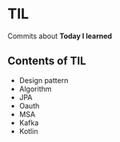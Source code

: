 # TIL
Commits about **Today I learned**

## Contents of TIL
- Design pattern
- Algorithm
- JPA
- Oauth
- MSA
- Kafka
- Kotlin